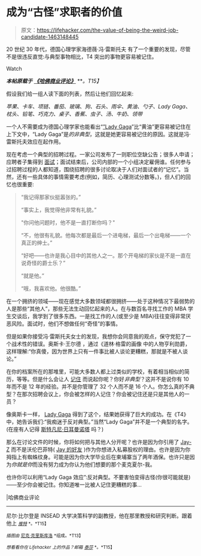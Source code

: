 # 成为“古怪”求职者的价值

> 原文：<https://lifehacker.com/the-value-of-being-the-weird-job-candidate-1463148445>

20 世纪 30 年代，德国心理学家海德薇·冯·雷斯托夫 有了一个重要的发现，尽管不是很违反直觉:与典型事物相比，T4 突出的事物更容易被记住。

Watch

***本帖原载于*** [***《哈佛商业评论》***](http://blogs.hbr.org/2013/11/the-value-of-being-the-weird-job-candidate/) ***。*T15】**

假设我们给一组人读下面的列表，然后让他们回忆起来:

*苹果、卡车、项链、番茄、玻璃、狗、石头、雨伞、黄油、勺子、Lady Gaga、枕头、铅笔、巧克力、桌子、香蕉、虫子、汤、牛奶、领带*

一个人不需要成为德国心理学家也能看出“[”Lady Gaga](http://www.youtube.com/watch?v=DzS0fLhL2Wc)”比“黄油”更容易被记住在上下文中，“Lady Gaga”是*的非典型*，这就是她更容易被记住的原因。这就是冯·雷斯托夫效应在起作用。

现在考虑一个典型的招聘过程。一家公司发布了一则职位空缺公告；很多人申请；应聘者子集得到 [面试](https://lifehacker.com/top-10-tips-for-acing-your-next-job-interview-5975338)；面试结束后，公司内部的一个小组决定雇佣谁。任何参与过招聘过程的人都知道，围绕招聘的很多讨论取决于人们对面试者的“记忆”。当然，还有一些具体的事情需要考虑(例如，简历、心理测试分数等。)，但人们的回忆也很重要:

> “我记得那家伙挺嚣张的。”
> 
> “事实上，我觉得他非常有礼貌。”
> 
> "你问他问题时，他不是一直打断你吗？"
> 
> “不，他很有礼貌。他每次都是最后一个进电梯，最后一个出电梯——一个真正的绅士。”
> 
> “好吧——也许是我心目中的其他人之一。那个开电梯的家伙是不是一直在说奇怪的爵士乐？”
> 
> “就是他。”
> 
> “哦，我喜欢他。他很酷。”

在一个拥挤的领域——现在感觉大多数领域都很拥挤——处于这种情况下最弱势的人是那些“其他人”，那些无法生动回忆起来的人。在与数百名寻找工作的 MBA 学生交谈后，我学到了很多东西。一是找工作的人(或至少是 MBA)往往变得非常厌恶风险。面试时，他们不想做任何“奇怪”的事情。

但是如果你接受冯·雷斯托夫女士的发现，我想你会同意我的观点，保守党犯了一个战术性的错误。奥斯卡·王尔德 ，通过《道林·格雷的画像 中的人物亨利勋爵，这样理解:“你真傻，因为世界上只有一件事比被人谈论更糟糕，那就是不被人谈论。”

在你的档案所在的那堆里，可能大多数人都上过类似的学校，有着相当相似的简历，等等。但是什么会让人 [记住](https://lifehacker.com/stand-out-from-other-job-applicants-by-bringing-more-th-5993471) 而说起你呢？你好*非典型*？这并不是说你有 10 年而不是 12 年的经验。并不是你管理了 32 个人而不是 16 个人。你怎么真的不典型？在那次招聘会议上，你会被怎样的人记住？你会被记住还是只是其他人的一员？

像奥斯卡一样， [Lady Gaga](http://en.wikipedia.org/wiki/Lady_Gaga) 得到了这个，结果她获得了巨大的成功。在《T4》中，她告诉我们:“我痴迷于反对典型。”当然“Lady Gaga”并不是一个典型的名字。(在座有人记得 [斯特凡尼·日耳曼诺塔](http://www.last.fm/music/Stefani+Germanotta+Band) 吗？)

那么在讨论文件的时候，你将如何把与其他人分开呢？也许是因为你引用了 [Jay-Z](http://en.wikipedia.org/wiki/Jay-Z) 而不是沃伦巴菲特( [Jay 的好友](http://www.youtube.com/watch?v=NizR0KXjhhM) )作为你想进入私募股权的理由。也许是因为你拇指上有蜘蛛纹身。可能是因为你大学毕业后在柬埔寨当了两年酒保。也许只是因为*你就是你*而没有努力成为你认为他们想要的那个麦克夏尔-我。

也许你可以利用“Lady Gaga 效应”:反对典型。不要害怕变得古怪(你很可能就是)——至少你会被记住。你知道唯一比被人记住更糟糕的事…

|哈佛商业评论

* * *

尼尔·比尔登是 INSEAD 大学决策科学的副教授，他在那里教授和研究判断。跟着他上 [<small>*推特*</small>](https://twitter.com/neilbearden) <small>*。*T15】</small>

<small>*插图由*</small> [<small>尼克·克里斯库洛</small>](http://roboheart.com) <small>*组成。*T13】</small>

<small>*想看看你在 Lifehacker 上的作品？邮箱*</small> [<small>*泰莎*</small>](https://mail.google.com/mail/?view=cm&fs=1&tf=1&to=tessa@lifehacker.com) <small>*。*T15】</small>